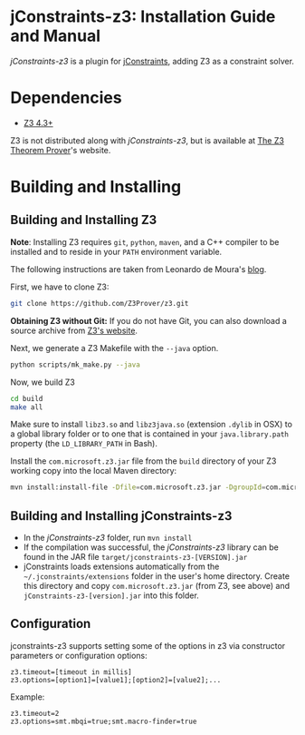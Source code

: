 jConstraints-z3: Installation Guide and Manual
==============================================

*jConstraints-z3* is a plugin for 
[jConstraints][0], adding Z3 as a 
constraint solver.

Dependencies
==============================================

* [Z3 4.3+][4]

Z3 is not distributed along with *jConstraints-z3*, but is
available at [The Z3 Theorem Prover][4]'s website.


Building and Installing
==============================================

Building and Installing Z3
----------------------------------------------

**Note**: Installing Z3 requires `git`, `python`, `maven`, and a C++
compiler to be installed and to reside in your `PATH` environment
variable.

The following instructions are taken from Leonardo de 
Moura's [blog][5].

First, we have to clone Z3:

```bash
git clone https://github.com/Z3Prover/z3.git
```

**Obtaining Z3 without Git:** If you do not have Git, you can also
download a source archive from [Z3's website][9].

Next, we generate a Z3 Makefile with the `--java` option.

```bash
python scripts/mk_make.py --java
```

Now, we build Z3

```bash
cd build
make all
```

Make sure to install `libz3.so` and `libz3java.so` (extension `.dylib`
in OSX) to a global library folder or to one that is contained in your
`java.library.path` property (the `LD_LIBRARY_PATH` in Bash).

Install the `com.microsoft.z3.jar` file from the `build` directory of
your Z3 working copy into the local Maven directory:

```bash
mvn install:install-file -Dfile=com.microsoft.z3.jar -DgroupId=com.microsoft -DartifactId=z3 -Dversion=0.9 -Dpackaging=jar
```


Building and Installing jConstraints-z3
----------------------------------------------

* In the *jConstraints-z3* folder, run `mvn install`
* If the compilation was successful, the *jConstraints-z3*
  library can be found in the JAR file
  `target/jconstraints-z3-[VERSION].jar`
* jConstraints loads extensions automatically from the
  `~/.jconstraints/extensions` folder in the user's home
  directory. Create this directory and copy
  `com.microsoft.z3.jar` (from Z3, see above) and
  `jConstraints-z3-[version].jar` into this folder.


Configuration
----------------------------------------------

jconstraints-z3 supports setting some of the options in z3
via constructor parameters or configuration options:

    z3.timeout=[timeout in millis]
    z3.options=[option1]=[value1];[option2]=[value2];...

Example:

    z3.timeout=2
    z3.options=smt.mbqi=true;smt.macro-finder=true

[0]: https://bitbucket.org/psycopaths/jconstraints
[4]: https://github.com/Z3Prover/z3
[5]: http://research.microsoft.com/en-us/um/people/leonardo/blog/2012/12/10/z3-for-java.html
[9]: https://github.com/Z3Prover/z3/releases
